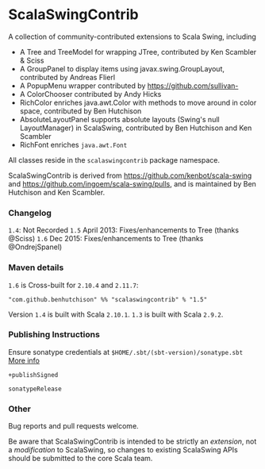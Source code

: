 ScalaSwingContrib
=================

A collection of community-contributed extensions to Scala Swing, including

* A Tree and TreeModel for wrapping JTree, contributed by Ken Scambler & Sciss
* A GroupPanel to display items using javax.swing.GroupLayout, contributed by Andreas Flierl
* A PopupMenu wrapper contributed by <https://github.com/sullivan->
* A ColorChooser contributed by Andy Hicks
* RichColor enriches java.awt.Color with methods to move around in color space, contributed by Ben Hutchison
* AbsoluteLayoutPanel supports absolute layouts (Swing's null LayoutManager) in ScalaSwing, contributed by Ben Hutchison and Ken Scambler
* RichFont enriches `java.awt.Font`

All classes reside in the `scalaswingcontrib` package namespace.

ScalaSwingContrib is derived from <https://github.com/kenbot/scala-swing> and <https://github.com/ingoem/scala-swing/pulls>, 
and is maintained by Ben Hutchison and Ken Scambler.

### Changelog

`1.4`: Not Recorded
`1.5` April 2013: Fixes/enhancements to Tree (thanks @Sciss) 
`1.6` Dec 2015: Fixes/enhancements to Tree (thanks @OndrejSpanel)    

### Maven details

`1.6` is Cross-built for `2.10.4` and `2.11.7`:

    "com.github.benhutchison" %% "scalaswingcontrib" % "1.5"

Version `1.4` is built with Scala `2.10.1`. `1.3` is built with Scala `2.9.2`.

### Publishing Instructions

Ensure sonatype credentials at `$HOME/.sbt/(sbt-version)/sonatype.sbt` 
[More info](https://github.com/xerial/sbt-sonatype#homesbtsbt-versionsonatypesbt)

`+publishSigned`

`sonatypeRelease`

### Other

Bug reports and pull requests welcome. 

Be aware that ScalaSwingContrib is intended to be strictly an _extension_, not a _modification_ to ScalaSwing, so changes to existing ScalaSwing APIs should be submitted to the core Scala team.
